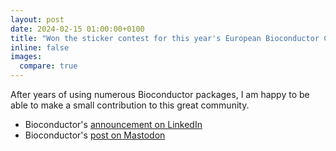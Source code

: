 ```yaml
---
layout: post
date: 2024-02-15 01:00:00+0100
title: "Won the sticker contest for this year's European Bioconductor Conference (EuroBioc2024) in Oxford"
inline: false
images:
  compare: true
---
```


<a href="/assets/img/bioconductor.jpg"></a>

After years of using numerous Bioconductor packages, I am happy to be able to make a small contribution to this great community.

- Bioconductor's [announcement on LinkedIn](https://www.linkedin.com/posts/bioconductor_eurobioc2024-openscience-bioinformatics-activity-7163867659518877696-k1t_?utm_source=share&utm_medium=member_desktop)  
- Bioconductor's [post on Mastodon](https://genomic.social/@bioconductor/111935430783288943)

<a href="/assets/img/eurobioc2024_winning_sticker.png">
